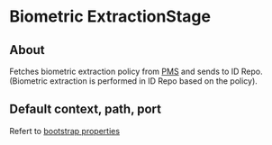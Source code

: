 # Biometric ExtractionStage

## About
Fetches biometric extraction policy from [PMS]() and sends to ID Repo. (Biometric extraction is performed in ID Repo based on the policy).

## Default context, path, port
Refert to [bootstrap properties](src/main/resources/bootstrap.properties)

